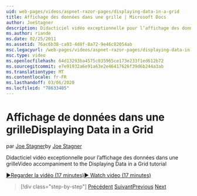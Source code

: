```yaml
---
uid: web-pages/videos/aspnet-razor-pages/displaying-data-in-a-grid
title: Affichage des données dans une grille | Microsoft Docs
author: JoeStagner
description: Didacticiel vidéo exceptionnelle pour l’affichage des données dans une grille
ms.author: riande
ms.date: 02/25/2011
ms.assetid: 76ac6b38-ca93-4d8f-8a72-9e46c82054ab
msc.legacyurl: /web-pages/videos/aspnet-razor-pages/displaying-data-in-a-grid
msc.type: video
ms.openlocfilehash: 64d13293ba4575c035965ce173e233f1ed612b72
ms.sourcegitcommit: e7e91932a6e91a63e2e46417626f39d6b244a3ab
ms.translationtype: MT
ms.contentlocale: fr-FR
ms.lasthandoff: 03/06/2020
ms.locfileid: "78633405"
---
```

# <a name="displaying-data-in-a-grid"></a><span data-ttu-id="e36e2-103">Affichage de données dans une grille</span><span class="sxs-lookup"><span data-stu-id="e36e2-103">Displaying Data in a Grid</span></span>

<span data-ttu-id="e36e2-104">par [Joe Stagner](https://github.com/JoeStagner)</span><span class="sxs-lookup"><span data-stu-id="e36e2-104">by [Joe Stagner](https://github.com/JoeStagner)</span></span>

<span data-ttu-id="e36e2-105">Didacticiel vidéo exceptionnelle pour l’affichage des données dans une grille</span><span class="sxs-lookup"><span data-stu-id="e36e2-105">Video accompaniment to the Displaying Data in a Grid tutorial</span></span>

[<span data-ttu-id="e36e2-106">&#9654;Regarder la vidéo (17 minutes)</span><span class="sxs-lookup"><span data-stu-id="e36e2-106">&#9654; Watch video (17 minutes)</span></span>](https://channel9.msdn.com/Blogs/ASP-NET-Site-Videos/displaying-data-in-a-grid)

> [!div class="step-by-step"]
> <span data-ttu-id="e36e2-107">[Précédent](working-with-data-part-2.md)
> [Suivant](displaying-data-in-a-chart-part-1.md)</span><span class="sxs-lookup"><span data-stu-id="e36e2-107">[Previous](working-with-data-part-2.md)
[Next](displaying-data-in-a-chart-part-1.md)</span></span>
